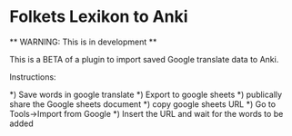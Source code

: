 # Folkets Lexikon to Anki

** WARNING: This is in development **

This is a BETA of a plugin to import saved Google translate data to Anki.

Instructions:

*) Save words in google translate
*) Export to google sheets
*) publically share the Google sheets document
*) copy google sheets URL
*) Go to Tools->Import from Google
*) Insert the URL and wait for the words to be added

